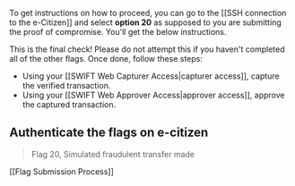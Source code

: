 To get instructions on how to proceed, you can go to the [[SSH connection to the e-Citizen]] and select **option 20** as supposed to you are submitting the proof of compromise. You'll get the below instructions.

This is the final check! Please do not attempt this if you haven't completed all of the other flags.
Once done, follow these steps:

- Using your [[SWIFT Web Capturer Access|capturer access]], capture the verified transaction.
- Using your [[SWIFT Web Approver Access|approver access]], approve the captured transaction.


## Authenticate the flags on e-citizen

> Flag 20, Simulated fraudulent transfer made  

[[Flag Submission Process]]